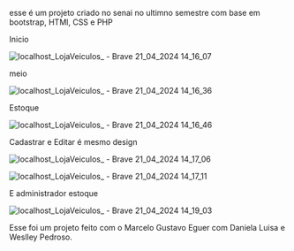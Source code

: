 esse é um projeto criado no senai no ultimno semestre com base em bootstrap, HTMl, CSS e PHP 

Inicio

![localhost_LojaVeiculos_ - Brave 21_04_2024 14_16_07](https://github.com/mago123456677/LojaVeiculos/assets/107801764/af26f1a6-d918-4abf-be3a-4751f9ff0b6c)

meio

![localhost_LojaVeiculos_ - Brave 21_04_2024 14_16_36](https://github.com/mago123456677/LojaVeiculos/assets/107801764/2be3c2ec-5f87-443a-b316-3620f16ac196)

Estoque

![localhost_LojaVeiculos_ - Brave 21_04_2024 14_16_46](https://github.com/mago123456677/LojaVeiculos/assets/107801764/31482f3d-7c0b-4185-b175-510434474874)

Cadastrar e Editar é mesmo design 

![localhost_LojaVeiculos_ - Brave 21_04_2024 14_17_06](https://github.com/mago123456677/LojaVeiculos/assets/107801764/d1efd933-aa87-42c6-a31f-af72e1562d31)

![localhost_LojaVeiculos_ - Brave 21_04_2024 14_17_11](https://github.com/mago123456677/LojaVeiculos/assets/107801764/9b6c49d2-547f-4dd2-bb45-8763e6d4b931)

E administrador estoque


![localhost_LojaVeiculos_ - Brave 21_04_2024 14_19_03](https://github.com/mago123456677/LojaVeiculos/assets/107801764/8e4c9c06-9113-4ccf-9226-4203e1d58750)

Esse foi um projeto feito com o Marcelo Gustavo Eguer com Daniela Luisa e Weslley Pedroso.
